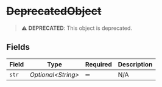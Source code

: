# ~~DeprecatedObject~~

> :warning: **DEPRECATED**: This object is deprecated.


## Fields

| Field               | Type                | Required            | Description         |
| ------------------- | ------------------- | ------------------- | ------------------- |
| `str`               | *Optional\<String>* | :heavy_minus_sign:  | N/A                 |